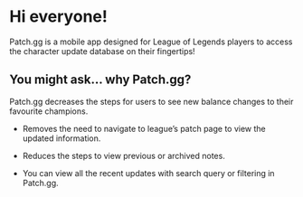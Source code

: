 # Hi everyone!

 <p> Patch.gg is a mobile app designed for League of Legends players to access the character update database on their fingertips!  </p>
 <h2>You might ask... why Patch.gg?</h2>
 <p>Patch.gg decreases the steps for users to see new balance changes to their favourite champions.

- Removes the need to navigate to league’s patch page to view the updated information.

- Reduces the steps to view previous or archived notes.

- You can view all the recent updates with search query or filtering in Patch.gg.
</p>
